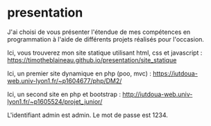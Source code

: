 # presentation
J'ai choisi de vous présenter l'étendue de mes compétences en programmation à l'aide de différents projets réalisés pour l'occasion.

Ici, vous trouverez mon site statique utilisant html, css et javascript : https://timotheblaineau.github.io/presentation/site_statique


Ici, un premier site dynamique en php (poo, mvc) : https://iutdoua-web.univ-lyon1.fr/~p1604677/php/DM2/


Ici, un second site en php et bootstrap : http://iutdoua-web.univ-lyon1.fr/~p1605524/projet_junior/

L'identifiant admin est admin.
Le mot de passe est 1234.

